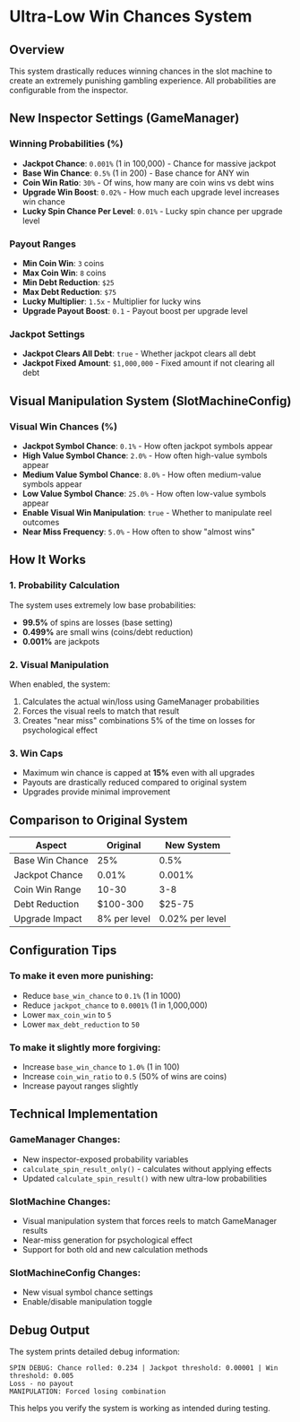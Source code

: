 # Ultra-Low Win Chances System

## Overview
This system drastically reduces winning chances in the slot machine to create an extremely punishing gambling experience. All probabilities are configurable from the inspector.

## New Inspector Settings (GameManager)

### Winning Probabilities (%)
- **Jackpot Chance**: `0.001%` (1 in 100,000) - Chance for massive jackpot
- **Base Win Chance**: `0.5%` (1 in 200) - Base chance for ANY win
- **Coin Win Ratio**: `30%` - Of wins, how many are coin wins vs debt wins
- **Upgrade Win Boost**: `0.02%` - How much each upgrade level increases win chance
- **Lucky Spin Chance Per Level**: `0.01%` - Lucky spin chance per upgrade level

### Payout Ranges
- **Min Coin Win**: `3` coins
- **Max Coin Win**: `8` coins  
- **Min Debt Reduction**: `$25`
- **Max Debt Reduction**: `$75`
- **Lucky Multiplier**: `1.5x` - Multiplier for lucky wins
- **Upgrade Payout Boost**: `0.1` - Payout boost per upgrade level

### Jackpot Settings
- **Jackpot Clears All Debt**: `true` - Whether jackpot clears all debt
- **Jackpot Fixed Amount**: `$1,000,000` - Fixed amount if not clearing all debt

## Visual Manipulation System (SlotMachineConfig)

### Visual Win Chances (%)
- **Jackpot Symbol Chance**: `0.1%` - How often jackpot symbols appear
- **High Value Symbol Chance**: `2.0%` - How often high-value symbols appear  
- **Medium Value Symbol Chance**: `8.0%` - How often medium-value symbols appear
- **Low Value Symbol Chance**: `25.0%` - How often low-value symbols appear
- **Enable Visual Win Manipulation**: `true` - Whether to manipulate reel outcomes
- **Near Miss Frequency**: `5.0%` - How often to show "almost wins"

## How It Works

### 1. Probability Calculation
The system uses extremely low base probabilities:
- **99.5%** of spins are losses (base setting)
- **0.499%** are small wins (coins/debt reduction)
- **0.001%** are jackpots

### 2. Visual Manipulation
When enabled, the system:
1. Calculates the actual win/loss using GameManager probabilities
2. Forces the visual reels to match that result
3. Creates "near miss" combinations 5% of the time on losses for psychological effect

### 3. Win Caps
- Maximum win chance is capped at **15%** even with all upgrades
- Payouts are drastically reduced compared to original system
- Upgrades provide minimal improvement

## Comparison to Original System

| Aspect | Original | New System |
|--------|----------|------------|
| Base Win Chance | 25% | 0.5% |
| Jackpot Chance | 0.01% | 0.001% |
| Coin Win Range | 10-30 | 3-8 |
| Debt Reduction | $100-300 | $25-75 |
| Upgrade Impact | 8% per level | 0.02% per level |

## Configuration Tips

### To make it even more punishing:
- Reduce `base_win_chance` to `0.1%` (1 in 1000)
- Reduce `jackpot_chance` to `0.0001%` (1 in 1,000,000)
- Lower `max_coin_win` to `5`
- Lower `max_debt_reduction` to `50`

### To make it slightly more forgiving:
- Increase `base_win_chance` to `1.0%` (1 in 100)
- Increase `coin_win_ratio` to `0.5` (50% of wins are coins)
- Increase payout ranges slightly

## Technical Implementation

### GameManager Changes:
- New inspector-exposed probability variables
- `calculate_spin_result_only()` - calculates without applying effects
- Updated `calculate_spin_result()` with new ultra-low probabilities

### SlotMachine Changes:
- Visual manipulation system that forces reels to match GameManager results
- Near-miss generation for psychological effect
- Support for both old and new calculation methods

### SlotMachineConfig Changes:
- New visual symbol chance settings
- Enable/disable manipulation toggle

## Debug Output
The system prints detailed debug information:
```
SPIN DEBUG: Chance rolled: 0.234 | Jackpot threshold: 0.00001 | Win threshold: 0.005
Loss - no payout
MANIPULATION: Forced losing combination
```

This helps you verify the system is working as intended during testing.
